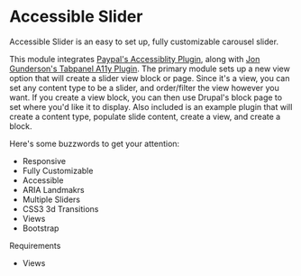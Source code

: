 # Accessible Slider

Accessible Slider is an easy to set up, fully customizable carousel slider.

This module integrates [Paypal's Accessiblity Plugin](https://paypal.github.io/bootstrap-accessibility-plugin/), along with [Jon Gunderson's Tabpanel A11y Plugin](http://jongund.github.io/aria-examples/bootstrap-carousel/carousel-3.html). The primary module sets up a new view option that will create a slider view block or page. Since it's a view, you can set any content type to be a slider, and order/filter the view however you want. If you create a view block, you can then use Drupal's block page to set where you'd like it to display. Also included is an example plugin that will create a content type, populate slide content, create a view, and create a block.

Here's some buzzwords to get your attention:

* Responsive
* Fully Customizable
* Accessible
* ARIA Landmakrs
* Multiple Sliders
* CSS3 3d Transitions
* Views
* Bootstrap

Requirements
* Views
